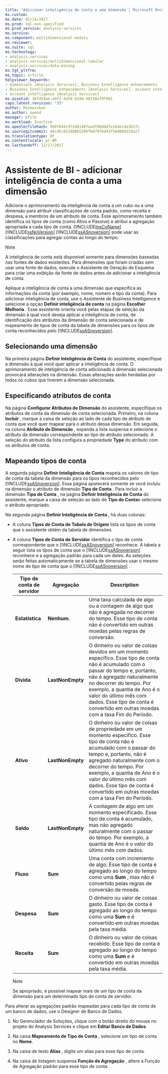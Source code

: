 ```yaml
---
title: "Adicionar inteligência de conta a uma dimensão | Microsoft Docs"
ms.custom: 
ms.date: 03/14/2017
ms.prod: sql-non-specified
ms.prod_service: analysis-services
ms.service: 
ms.component: multidimensional-models
ms.reviewer: 
ms.suite: sql
ms.technology:
- analysis-services
- analysis-services/multidimensional-tabular
- analysis-services/data-mining
ms.tgt_pltfrm: 
ms.topic: article
helpviewer_keywords:
- dimensions [Analysis Services], Business Intelligence enhancements
- Business Intelligence enhancements [Analysis Services], account intelligence
- account intelligence [Analysis Services]
ms.assetid: 36f454ae-a9f2-4a59-b19d-40310af9f901
caps.latest.revision: "33"
author: Minewiskan
ms.author: owend
manager: kfile
ms.workload: Inactive
ms.openlocfilehash: 9507044c972401407aadf80dddfe164ec4a3617c
ms.sourcegitcommit: 44cd5c651488b5296fb679f6d43f50d068339a27
ms.translationtype: HT
ms.contentlocale: pt-BR
ms.lasthandoff: 11/17/2017
---
```

# <a name="bi-wizard---add-account-intelligence-to-a-dimension"></a>Assistente de BI - adicionar inteligência de conta a uma dimensão
  Adicione o aprimoramento da inteligência de conta a um cubo ou a uma dimensão para atribuir classificações de conta padrão, como receita e despesa, a membros de um atributo de conta. Esse aprimoramento também identifica os tipos de conta (como Ativo e Passivo) e atribui a agregação apropriada a cada tipo de conta. [!INCLUDE[msCoName](../../includes/msconame-md.md)] [!INCLUDE[ssNoVersion](../../includes/ssnoversion-md.md)] [!INCLUDE[ssASnoversion](../../includes/ssasnoversion-md.md)] pode usar as classificações para agregar contas ao longo do tempo.  
  
> [!NOTE]  
>  A inteligência de conta está disponível somente para dimensões baseadas nas fontes de dados existentes. Para dimensões que foram criadas sem usar uma fonte de dados, execute o Assistente de Geração de Esquema para criar uma exibição da fonte de dados antes de adicionar a inteligência de conta.  
  
 Aplique a inteligência de conta a uma dimensão que especifica as informações da conta (por exemplo, nome, número e tipo da conta). Para adicionar inteligência de conta, use o Assistente de Business Intelligence e selecione a opção **Definir inteligência de conta** na página **Escolher Melhoria** . Esse assistente orienta você pelas etapas de seleção da dimensão à qual você deseja aplicar a inteligência de conta, de identificação dos atributos da dimensão de conta selecionada e de mapeamento de tipos de conta da tabela de dimensões para os tipos de conta reconhecidos pelo [!INCLUDE[ssASnoversion](../../includes/ssasnoversion-md.md)].  
  
## <a name="selecting-a-dimension"></a>Selecionando uma dimensão  
 Na primeira página **Definir Inteligência de Conta** do assistente, especifique a dimensão à qual você quer aplicar a inteligência de conta. O aprimoramento de inteligência de conta adicionado à dimensão selecionada provocará alterações na dimensão. Essas alterações serão herdadas por todos os cubos que tiverem a dimensão selecionada.  
  
## <a name="specifying-account-attributes"></a>Especificando atributos de conta  
 Na página **Configurar Atributos de Dimensão** do assistente, especifique os atributos de conta da dimensão de conta selecionada. Primeiro, na coluna **Incluir** , marque a caixa de seleção ao lado de cada tipo de atributo de conta que você quer mapear para o atributo dessa dimensão. Em seguida, na coluna **Atributo de Dimensão** , expanda a lista suspensa e selecione o atributo da dimensão correspondente ao tipo de atributo selecionado. A seleção do atributo da lista configura a propriedade **Type** do atributo com os atributos de conta.  
  
## <a name="mapping-account-types"></a>Mapeando tipos de conta  
 A segunda página **Definir Inteligência de Conta** mapeia os valores de tipo de conta da tabela da dimensão para os tipos reconhecidos pelo [!INCLUDE[ssASnoversion](../../includes/ssasnoversion-md.md)]. Essa página aparecerá somente se você incluiu na dimensão o atributo de dimensão **Tipo de Conta** . Para incluir a dimensão **Tipo de Conta** , na página **Definir Inteligência de Conta** do assistente, marque a caixa de seleção ao lado de **Tipo de Conta**e selecione o atributo apropriado.  
  
 Na segunda página **Definir Inteligência de Conta** , há duas colunas:  
  
-   A coluna **Tipos de Conta de Tabela de Origem** lista os tipos de conta que o assistente obtém da tabela de dimensões.  
  
-   A coluna **Tipos de Conta de Servidor** identifica o tipo de conta correspondente que o [!INCLUDE[ssASnoversion](../../includes/ssasnoversion-md.md)] reconhece. A tabela a seguir lista os tipos de conta que o [!INCLUDE[ssASnoversion](../../includes/ssasnoversion-md.md)] reconhece e a agregação padrão para cada um deles. As seleções serão feitas automaticamente se a tabela de dimensões usar o mesmo nome de tipo de conta que o [!INCLUDE[ssASnoversion](../../includes/ssasnoversion-md.md)] .  
  
    |Tipo de conta de servidor|Agregação|Description|  
    |-------------------------|-----------------|-----------------|  
    |**Estatística**|**Nenhum.**|Uma taxa calculada de algo ou a contagem de algo que não é agregada no decorrer do tempo. Esse tipo de conta não é convertido em outras moedas pelas regras de conversão.|  
    |**Dívida**|**LastNonEmpty**|O dinheiro ou valor de coisas devidos em um momento específico. Esse tipo de conta não é acumulado com o passar do tempo e, portanto, não é agregado naturalmente no decorrer do tempo. Por exemplo, a quantia de Ano é o valor do último mês com dados. Esse tipo de conta é convertido em outras moedas com a taxa Fim do Período.|  
    |**Ativo**|**LastNonEmpty**|O dinheiro ou valor de coisas de propriedade em um momento específico. Esse tipo de conta não é acumulado com o passar do tempo e, portanto, não é agregado naturalmente com o decorrer do tempo. Por exemplo, a quantia de Ano é o valor do último mês com dados. Esse tipo de conta é convertido em outras moedas com a taxa Fim do Período.|  
    |**Saldo**|**LastNonEmpty**|A contagem de algo em um momento especificado. Esse tipo de conta é acumulado, mas não agregado naturalmente com o passar do tempo. Por exemplo, a quantia de Ano é o valor do último mês com dados.|  
    |**Fluxo**|**Sum**|Uma conta com incremento de algo. Esse tipo de conta é agregado ao longo do tempo como uma **Sum** , mas não é convertido pelas regras de conversão de moeda.|  
    |**Despesa**|**Sum**|O dinheiro ou valor de coisas gasto. Esse tipo de conta é agregado ao longo do tempo como uma **Sum** e é convertido em outras moedas pela taxa média.|  
    |**Receita**|**Sum**|O dinheiro ou valor de coisas recebido. Esse tipo de conta é agregado ao longo do tempo como uma **Sum** e é convertido em outras moedas pela taxa média.|  
  
    > [!NOTE]  
    >  Se apropriado, é possível mapear mais de um tipo de conta da dimensão para um determinado tipo de conta de servidor.  
  
 Para alterar as agregações padrão mapeadas para cada tipo de conta de um banco de dados, use o Designer de Banco de Dados.  
  
1.  No Gerenciador de Soluções, clique com o botão direito do mouse no projeto do Analysis Services e clique em **Editar Banco de Dados**.  
  
2.  Na caixa **Mapeamento de Tipo de Conta** , selecione um tipo de conta no **Nome**.  
  
3.  Na caixa de texto **Alias** , digite um alias para esse tipo de conta.  
  
4.  Na caixa de listagem suspensa **Função de Agregação** , altere a Função de Agregação padrão para esse tipo de conta.  
  
  
